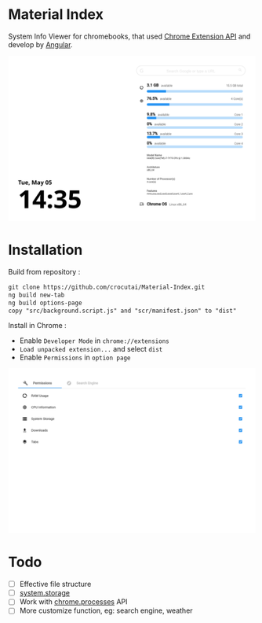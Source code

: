 # Material Index

System Info Viewer for chromebooks, that used [Chrome Extension API](https://developer.chrome.com/extensions/api_index) and develop by [Angular](https://angular.io/).

![Screen_Index_Landscape](https://github.com/crocutai/Material-Index/blob/master/screenshots/Screenshot_Index_Landscape.png)

# Installation

Build from repository :

```
git clone https://github.com/crocutai/Material-Index.git
ng build new-tab
ng build options-page
copy "src/background.script.js" and "scr/manifest.json" to "dist"
```

Install in Chrome :

- Enable `Developer Mode` in `chrome://extensions`
- `Load unpacked extension...` and select `dist`
- Enable `Permissions` in `option page`

![Screen_Options_Page](https://github.com/crocutai/Material-Index/blob/master/screenshots/Screenshot_Options_Page.png)

# Todo

- [ ] Effective file structure
- [ ] [system.storage](https://developer.chrome.com/extensions/system_storage)
- [ ] Work with [chrome.processes](https://developer.chrome.com/extensions/processes) API
- [ ] More customize function, eg: search engine, weather
